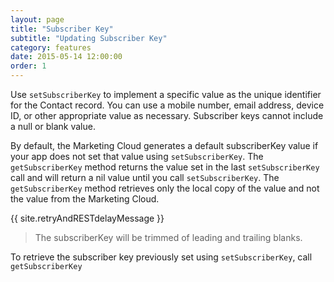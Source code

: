 ```yaml
---
layout: page
title: "Subscriber Key"
subtitle: "Updating Subscriber Key"
category: features
date: 2015-05-14 12:00:00
order: 1
---
```

Use `setSubscriberKey` to implement a specific value as the unique identifier for the Contact record. You can use a mobile number, email address, device ID, or other appropriate value as necessary. Subscriber keys cannot include a null or blank value.

By default, the Marketing Cloud generates a default subscriberKey value if your app does not set that value using `setSubscriberKey`. The `getSubscriberKey` method returns the value set in the last `setSubscriberKey` call and will return a nil value until you call `setSubscriberKey`. The `getSubscriberKey` method retrieves only the local copy of the value and not the value from the Marketing Cloud. 

{{ site.retryAndRESTdelayMessage }}

<script src="https://gist.github.com/sfmc-mobilepushsdk/87841718df45af4354c8.js"></script>

> The subscriberKey will be trimmed of leading and trailing blanks.

To retrieve the subscriber key previously set using `setSubscriberKey`, call `getSubscriberKey`

<script src="https://gist.github.com/sfmc-mobilepushsdk/d1f236b27e14fd5596c7.js"></script>
